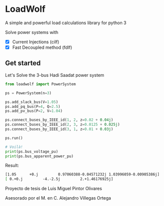 # LoadWolf

A simple and powerful load calculations library for python 3

Solve power systems with

- [x] Current Injections (cilf)
- [x] Fast Decoupled method (fdlf)

## Get started

Let's Solve the 3-bus Hadi Saadat power system

```python
from loadwolf import PowerSystem

ps = PowerSystem(n=3)

ps.add_slack_bus(V=1.05)
ps.add_pq_bus(P=4, Q=2.5)
ps.add_pv_bus(P=2, V=1.04)

ps.connect_buses_by_IEEE_id(1, 2, z=0.02 + 0.04j)
ps.connect_buses_by_IEEE_id(2, 3, z=0.0125 + 0.025j)
ps.connect_buses_by_IEEE_id(3, 1, z=0.01 + 0.03j)

ps.run()

# Voilà!
print(ps.bus_voltage_pu)
print(ps.bus_apparent_power_pu)
```

Result:

```bash
[1.05      +0.j         0.97060388-0.04571232j 1.03996059-0.00905386j]
[ 0.+0.j         -4.-2.5j         2.+1.46176925j]
```



Proyecto de tesis de Luis Miguel Pintor Olivares

Asesorado por el M. en C. Alejandro Villegas Ortega
